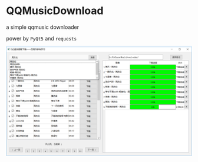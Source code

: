 # QQMusicDownload
a simple qqmusic downloader

power by `PyQt5` and `requests`

![](./image_readMe/01.png)

